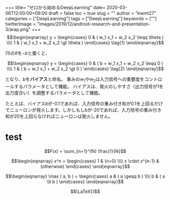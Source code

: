 +++
title= "ゼロから始めるDeepLearning"
date= 2020-03-06T12:00:00+09:00
draft = false
toc = true
slug = ""
author = "kwmt27"
categories = ["DeepLearning"]
tags = ["DeepLearning"]
keywords = [""]
twitterImage = "images/2019/12/android-research-and-presentation-3/arap.png"
+++
$$\begin{eqnarray}
    y = 
        \begin{cases} 
            0 & ( w_1 x_1 + w_2 x_2 \leqq \theta ) \\\\
            1 & ( w_1 x_1 + w_2 x_2 \gt \theta )
        \end{cases} \tag{1}
\end{eqnarray}$$


(1)の$\theta$を$-b$と置くと、

$$\begin{eqnarray}
    y = 
        \begin{cases} 
            0 & ( b + w_1 x_1 + w_2 x_2 \leqq 0 ) \\\\
            1 & ( b + w_1 x_1 + w_2 x_2 \gt 0 )
        \end{cases} \tag{2}
\end{eqnarray}$$

となり、$b$を**バイアス**と命名。
重みの$w_1$や$w_2$は入力信号への重要度をコントロールするパラメータとして機能。
バイアスは、発火のしやすさ（出力信号が1を出力度合い）を調整するパラメータとして機能。

たとえば、バイアス$b$が-0.1であれば、入力信号の重み付き和が0.1を上回るだけでニューロンが発火します。しかしもしbが-20であれば、入力信号の重み付き和が20を上回らなければニューロンは発火しません。


# test
$$F(x) = \sum_{n=1}^{N} \frac{1}{N}$$

$$\begin{eqnarray}
  x^n = \begin{cases}
    1 & (n=0) \\\\
    x \cdot x^{n-1} & (otherwise)
  \end{cases}
\end{eqnarray}$$

$$\begin{eqnarray}
    \max ( a, b ) = 
        \begin{cases} 
            a & ( a \geqq b ) \\\\
            b & ( a \lt b )
        \end{cases}
\end{eqnarray}$$

$$\LaTeX{}$$

